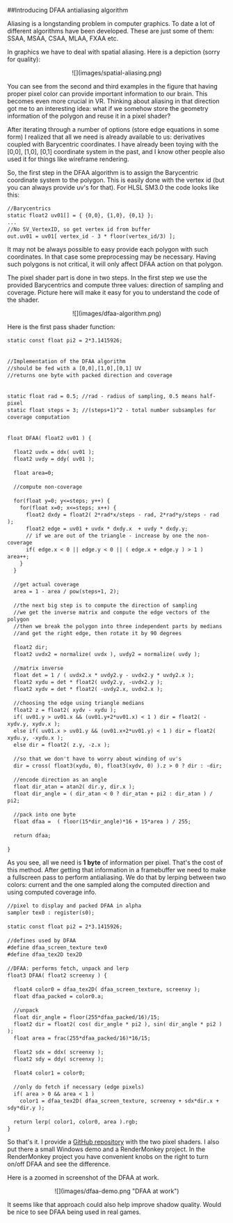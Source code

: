 ##Introducing DFAA antialiasing algorithm

  Aliasing is a longstanding problem in computer graphics. To date a lot of different 
  algorithms have been developed. These are just some of them: SSAA, MSAA, CSAA, MLAA, FXAA etc.
  
  In graphics we have to deal with spatial aliasing. Here is a depiction (sorry for quality):


  <center>![](images/spatial-aliasing.png)</center>


  You can see from the second and third examples in the figure that having proper pixel color 
  can provide important information to our brain. This becomes even more crucial in VR.
  Thinking about aliasing in that direction got me to an interesting idea: what 
  if we somehow store the geometry information of the polygon and reuse it in a pixel shader?

  After iterating through a number of options (store edge equations in some form) I
  realized that all we need is already available to us: derivatives coupled with Barycentric
  coordinates. I have already been toying with the [0,0], [1,0], [0,1] coordinate system 
  in the past, and I know other people also used it for things like wireframe rendering.

  So, the first step in the DFAA algorithm is to assign the Barycentric coordinate system
  to the polygon. This is easily done with the vertex id (but you can always provide uv's for 
  that). For HLSL SM3.0 the code looks like this:


    //Barycentrics
    static float2 uv01[] = { {0,0}, {1,0}, {0,1} };
    ...
    //No SV_VertexID, so get vertex id from buffer
    out.uv01 = uv01[ vertex_id - 3 * floor(vertex_id/3) ];


  It may not be always possible to easy provide each polygon with such coordinates. In that
  case some preprocessing may be necessary. Having such polygons is not critical, it will
  only affect DFAA action on that polygon.
  
  The pixel shader part is done in two steps. In the first step
  we use the provided Barycentrics and compute three values: direction of sampling and coverage.
  Picture here will make it easy for you to understand the code of the shader.


  <center>![](images/dfaa-algorithm.png)</center>


  Here is the first pass shader function:


    static const float pi2 = 2*3.1415926;
    
    
    //Implementation of the DFAA algorithm
    //should be fed with a [0,0],[1,0],[0,1] UV
    //returns one byte with packed direction and coverage
    
    
    static float rad = 0.5; //rad - radius of sampling, 0.5 means half-pixel
    static float steps = 3; //(steps+1)^2 - total number subsamples for coverage computation
    
    
    float DFAA( float2 uv01 ) {
      
      float2 uvdx = ddx( uv01 );
      float2 uvdy = ddy( uv01 );
      
      float area=0;
      
      //compute non-coverage
      
      for(float y=0; y<=steps; y++) {
        for(float x=0; x<=steps; x++) {
          float2 dxdy = float2( 2*rad*x/steps - rad, 2*rad*y/steps - rad );
          float2 edge = uv01 + uvdx * dxdy.x  + uvdy * dxdy.y;
          // if we are out of the triangle - increase by one the non-coverage
          if( edge.x < 0 || edge.y < 0 || ( edge.x + edge.y ) > 1 ) area++;
        } 
      }
      
      //get actual coverage
      area = 1 - area / pow(steps+1, 2);
      
      //the next big step is to compute the direction of sampling
      //we get the inverse matrix and compute the edge vectors of the polygon
      //then we break the polygon into three independent parts by medians
      //and get the right edge, then rotate it by 90 degrees
      
      float2 dir;
      float2 uvdx2 = normalize( uvdx ), uvdy2 = normalize( uvdy );
      
      //matrix inverse
      float det = 1 / ( uvdx2.x * uvdy2.y - uvdx2.y * uvdy2.x );
      float2 xydu = det * float2( uvdy2.y, -uvdx2.y );
      float2 xydv = det * float2( -uvdy2.x, uvdx2.x );
      
      //choosing the edge using triangle medians
      float2 z = float2( xydv - xydu );
      if( uv01.y > uv01.x && (uv01.y+2*uv01.x) < 1 ) dir = float2( -xydv.y, xydv.x );
      else if( uv01.x > uv01.y && (uv01.x+2*uv01.y) < 1 ) dir = float2( xydu.y, -xydu.x );
      else dir = float2( z.y, -z.x );
      
      //so that we don't have to worry about winding of uv's
      dir = cross( float3(xydu, 0), float3(xydv, 0) ).z > 0 ? dir : -dir;
      
      //encode direction as an angle
      float dir_atan = atan2( dir.y, dir.x );
      float dir_angle = ( dir_atan < 0 ? dir_atan + pi2 : dir_atan ) / pi2;
      
      //pack into one byte
      float dfaa =  ( floor(15*dir_angle)*16 + 15*area ) / 255;
      
      return dfaa;
    
    }


  As you see, all we need is **1 byte** of information per pixel. That's the cost of this method.
  After getting that information in a framebuffer we need to make a fullscreen pass to perform
  antialiasing. We do that by lerping between two colors: current and the one sampled along 
  the computed direction and using computed coverage info.


    //pixel to display and packed DFAA in alpha
    sampler tex0 : register(s0); 
    
    static const float pi2 = 2*3.1415926;

    //defines used by DFAA
    #define dfaa_screen_texture tex0
    #define dfaa_tex2D tex2D
    
    //DFAA: performs fetch, unpack and lerp
    float3 DFAA( float2 screenxy ) {
    
      float4 color0 = dfaa_tex2D( dfaa_screen_texture, screenxy );
      float dfaa_packed = color0.a;
      
      //unpack
      float dir_angle = floor(255*dfaa_packed/16)/15;
      float2 dir = float2( cos( dir_angle * pi2 ), sin( dir_angle * pi2 ) );
      float area = frac(255*dfaa_packed/16)*16/15;
      
      float2 sdx = ddx( screenxy );
      float2 sdy = ddy( screenxy );
      
      float4 color1 = color0;
      
      //only do fetch if necessary (edge pixels)
      if( area > 0 && area < 1 ) 
        color1 = dfaa_tex2D( dfaa_screen_texture, screenxy + sdx*dir.x + sdy*dir.y );
      
      return lerp( color1, color0, area ).rgb;
    }


  So that's it. I provide a [GitHub repository](https://github.com/alexpolt/DFAA) with the two pixel 
  shaders. I also put there a small Windows demo and a RenderMonkey project. In the RenderMonkey
  project you have convenient knobs on the right to turn on/off DFAA and see the difference.

  Here is a zoomed in screenshot of the DFAA at work.


  <center>![](images/dfaa-demo.png "DFAA at work")</center> 


  It seems like that approach could also help improve shadow quality. Would be nice to see DFAA 
  being used in real games.



